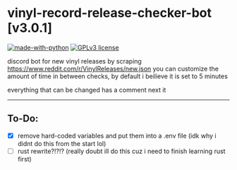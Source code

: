 # vinyl-record-release-checker-bot [v3.0.1]
[![made-with-python](https://img.shields.io/badge/Made%20with-Python-1f425f.svg)](https://www.python.org/) [![GPLv3 license](https://img.shields.io/badge/License-GPLv3-blue.svg)](http://perso.crans.org/besson/LICENSE.html)

discord bot for new vinyl releases by scraping https://www.reddit.com/r/VinylReleases/new.json
you can customize the amount of time in between checks, by default i beilieve it is set to 5 minutes

everything that can be changed has a comment next it

---
## To-Do:
- [x] remove hard-coded variables and put them into a .env file (idk why i didnt do this from the start lol)
- [ ] rust rewrite?!?!? (really doubt ill do this cuz i need to finish learning rust first)
